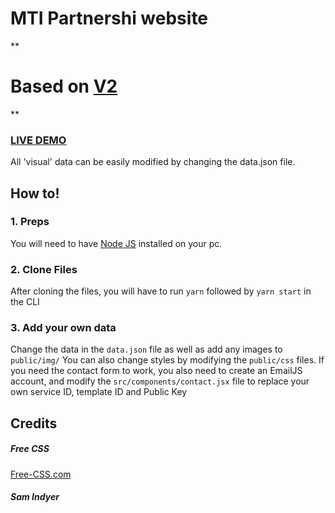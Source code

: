 # MTI Partnershi website

**

# Based on [V2](https://github.com/issaafalkattan/react-landing-page-template-2021)  

**


### <a href="#">LIVE DEMO</a> 

 
All 'visual' data can be easily modified by changing the data.json file.

## How to!
### 1. Preps
You will need to have <a href="https://nodejs.org/">Node JS</a> installed on your pc. 

### 2. Clone Files
After cloning the files, you will have to run ```yarn``` followed by ```yarn start``` in the CLI
### 3. Add your own data 
Change the data in the ```data.json``` file as well as add any images to ```public/img/```
You can also change styles by modifying the ```public/css``` files.
If you need the contact form to work, you also need to create an EmailJS account, and modify the ```src/components/contact.jsx``` file to replace your own service ID, template ID and Public Key



## Credits
##### Free CSS 
<a href="https://www.free-css.com/assets/files/free-css-templates/preview/page234/interact/">Free-CSS.com </a>

##### Sam Indyer
